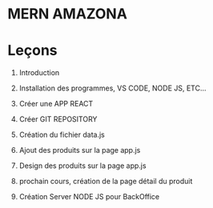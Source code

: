 # MERN AMAZONA

# Leçons

1. Introduction
2. Installation des programmes, VS CODE, NODE JS, ETC...
3. Créer une APP REACT
4. Créer GIT REPOSITORY
5. Création du fichier data.js
6. Ajout des produits sur la page app.js
7. Design des produits sur la page app.js
8. prochain cours, création de la page détail du produit

9. Création Server NODE JS pour BackOffice
